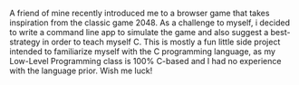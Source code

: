 A friend of mine recently introduced me to a browser game that takes inspiration
from the classic game 2048. As a challenge to myself, i decided to write a 
command line app to simulate the game and also suggest a best-strategy in 
order to teach myself C. This is mostly a fun little side project intended
to familiarize myself with the C programming language, as my Low-Level 
Programming class is 100% C-based and I had no experience with the 
language prior. Wish me luck!
